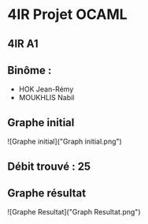 


# 4IR Projet OCAML
## 4IR A1
## Binôme : 
  * HOK Jean-Rémy  
  * MOUKHLIS Nabil

## Graphe initial 
![Graphe initial]("Graph initial.png")
## Débit trouvé : 25
## Graphe résultat
![Graphe Resultat]("Graph Resultat.png")
